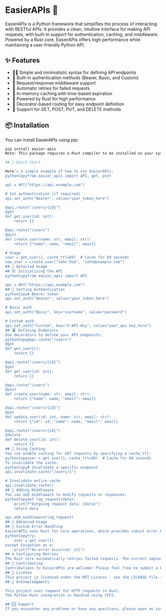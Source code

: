 # EasierAPIs 🚀

EasierAPIs is a Python framework that simplifies the process of interacting with RESTful APIs. It provides a clean, intuitive interface for making API requests, with built-in support for authentication, caching, and middleware. Powered by a Rust core, EasierAPIs offers high performance while maintaining a user-friendly Python API.

## ✨ Features

- 🧘‍♂️ Simple and minimalistic syntax for defining API endpoints
- 🔐 Built-in authentication methods (Bearer, Basic, and Custom)
- 🔄 Request/response middleware support
- 🔁 Automatic retries for failed requests
- 💾 In-memory caching with time-based expiration
- 🦀 Powered by Rust for high performance
- 🎨 Decorator-based routing for easy endpoint definition
- 🔧 Support for GET, POST, PUT, and DELETE methods

## 📦 Installation

You can install EasierAPIs using pip:

```bash
pip install easier-apis
Note: This package requires a Rust compiler to be installed on your system for the initial setup.

## 🚀 Quick Start

Here's a simple example of how to use EasierAPIs:
pythonCopyfrom easier_apis import API, get, post

api = API("https://api.example.com")

# Set authentication (if required)
api.set_auth("Bearer", value="your_token_here")

@api.route("/users/{id}")
@get
def get_user(id: int):
    return {}

@api.route("/users")
@post
def create_user(name: str, email: str):
    return {"name": name, "email": email}

# Usage
user = get_user(1, cache_ttl=60)  # Cache for 60 seconds
new_user = create_user("John Doe", "john@example.com")
## 📘 Detailed Usage
## 🏗️ Initializing the API
pythonCopyfrom easier_apis import API

api = API("https://api.example.com")
## 🔐 Setting Authentication
pythonCopy# Bearer token
api.set_auth("Bearer", value="your_token_here")

# Basic auth
api.set_auth("Basic", key="username", value="password")

# Custom auth
api.set_auth("Custom", key="X-API-Key", value="your_api_key_here")
## 🛣️ Defining Endpoints
Use decorators to define your API endpoints:
pythonCopy@api.route("/users")
@get
def get_users():
    return {}

@api.route("/users/{id}")
@get
def get_user(id: int):
    return {}

@api.route("/users")
@post
def create_user(name: str, email: str):
    return {"name": name, "email": email}

@api.route("/users/{id}")
@put
def update_user(id: int, name: str, email: str):
    return {"id": id, "name": name, "email": email}

@api.route("/users/{id}")
@delete
def delete_user(id: int):
    return {}
## 💾 Using Caching
You can enable caching for GET requests by specifying a cache_ttl:
pythonCopyuser = get_user(1, cache_ttl=60)  # Cache for 60 seconds
To invalidate the cache:
pythonCopy# Invalidate a specific endpoint
api.invalidate_cache("/users/1")

# Invalidate entire cache
api.invalidate_cache()
## 🔄 Adding Middleware
You can add middleware to modify requests or responses:
pythonCopydef log_request(data):
    print(f"Outgoing request data: {data}")
    return data

api.add_middleware(log_request)
## 🔬 Advanced Usage
## 🚨 Custom Error Handling
EasierAPIs uses Rust for core operations, which provides robust error handling. You can catch and handle these errors in your Python code:
pythonCopytry:
    user = get_user(1)
except Exception as e:
    print(f"An error occurred: {e}")
## ⚙️ Configuring Retries
The Rust core automatically retries failed requests. The current implementation retries up to 3 times with exponential backoff. This behavior can be customized by modifying the Rust code if needed.
## 🤝 Contributing
Contributions to EasierAPIs are welcome! Please feel free to submit a Pull Request.
## 📜 License
This project is licensed under the MIT License - see the LICENSE file for details.
## 🙏 Acknowledgments

This project uses reqwest for HTTP requests in Rust.
The Python-Rust integration is handled using CFFI.

## 🆘 Support
If you encounter any problems or have any questions, please open an issue on the GitHub repository.
